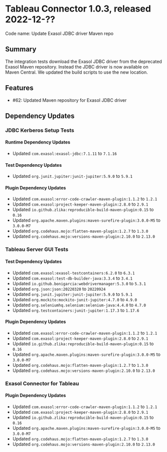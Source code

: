 # Tableau Connector 1.0.3, released 2022-12-??

Code name: Update Exasol JDBC driver Maven repo

## Summary

The integration tests download the Exasol JDBC driver from the deprecated Exasol Maven repository. Instead the JDBC driver is now available on Maven Central. We updated the build scripts to use the new location.

## Features

* #62: Updated Maven repository for Exasol JDBC driver

## Dependency Updates

### JDBC Kerberos Setup Tests

#### Runtime Dependency Updates

* Updated `com.exasol:exasol-jdbc:7.1.11` to `7.1.16`

#### Test Dependency Updates

* Updated `org.junit.jupiter:junit-jupiter:5.9.0` to `5.9.1`

#### Plugin Dependency Updates

* Updated `com.exasol:error-code-crawler-maven-plugin:1.1.2` to `1.2.1`
* Updated `com.exasol:project-keeper-maven-plugin:2.8.0` to `2.9.1`
* Updated `io.github.zlika:reproducible-build-maven-plugin:0.15` to `0.16`
* Updated `org.apache.maven.plugins:maven-surefire-plugin:3.0.0-M5` to `3.0.0-M7`
* Updated `org.codehaus.mojo:flatten-maven-plugin:1.2.7` to `1.3.0`
* Updated `org.codehaus.mojo:versions-maven-plugin:2.10.0` to `2.13.0`

### Tableau Server GUI Tests

#### Test Dependency Updates

* Updated `com.exasol:exasol-testcontainers:6.2.0` to `6.3.1`
* Updated `com.exasol:test-db-builder-java:3.3.4` to `3.4.1`
* Updated `io.github.bonigarcia:webdrivermanager:5.3.0` to `5.3.1`
* Updated `org.json:json:20220320` to `20220924`
* Updated `org.junit.jupiter:junit-jupiter:5.9.0` to `5.9.1`
* Updated `org.mockito:mockito-junit-jupiter:4.7.0` to `4.9.0`
* Updated `org.seleniumhq.selenium:selenium-java:4.4.0` to `4.7.0`
* Updated `org.testcontainers:junit-jupiter:1.17.3` to `1.17.6`

#### Plugin Dependency Updates

* Updated `com.exasol:error-code-crawler-maven-plugin:1.1.2` to `1.2.1`
* Updated `com.exasol:project-keeper-maven-plugin:2.8.0` to `2.9.1`
* Updated `io.github.zlika:reproducible-build-maven-plugin:0.15` to `0.16`
* Updated `org.apache.maven.plugins:maven-surefire-plugin:3.0.0-M5` to `3.0.0-M7`
* Updated `org.codehaus.mojo:flatten-maven-plugin:1.2.7` to `1.3.0`
* Updated `org.codehaus.mojo:versions-maven-plugin:2.10.0` to `2.13.0`

### Exasol Connector for Tableau

#### Plugin Dependency Updates

* Updated `com.exasol:error-code-crawler-maven-plugin:1.1.2` to `1.2.1`
* Updated `com.exasol:project-keeper-maven-plugin:2.8.0` to `2.9.1`
* Updated `io.github.zlika:reproducible-build-maven-plugin:0.15` to `0.16`
* Updated `org.apache.maven.plugins:maven-surefire-plugin:3.0.0-M5` to `3.0.0-M7`
* Updated `org.codehaus.mojo:flatten-maven-plugin:1.2.7` to `1.3.0`
* Updated `org.codehaus.mojo:versions-maven-plugin:2.10.0` to `2.13.0`
